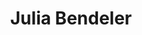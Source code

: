 ---
order: 6
category: residents
layout: post
title: Julia Bendeler
profession: graphic & concept design
website: www.juliabendeler.com
image: /images/residents/juliabendeler_01.png
---